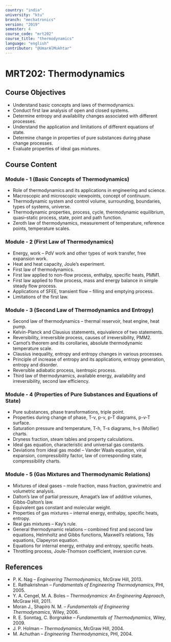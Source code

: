 ```yaml
---
country: "india"
university: "ktu"
branch: "mechatronics"
version: "2019"
semester: 4
course_code: "mrt202"
course_title: "thermodynamics"
language: "english"
contributor: "@UmarAlMukhtar"
---
```


# MRT202: Thermodynamics  

## Course Objectives  

* Understand basic concepts and laws of thermodynamics.  
* Conduct first law analysis of open and closed systems.  
* Determine entropy and availability changes associated with different processes.  
* Understand the application and limitations of different equations of state.  
* Determine change in properties of pure substances during phase change processes.  
* Evaluate properties of ideal gas mixtures.  

## Course Content

### Module - 1 (Basic Concepts of Thermodynamics)  

* Role of thermodynamics and its applications in engineering and science.  
* Macroscopic and microscopic viewpoints, concept of continuum.  
* Thermodynamic system and control volume, surrounding, boundaries, types of systems, universe.  
* Thermodynamic properties, process, cycle, thermodynamic equilibrium, quasi–static process, state, point and path function.  
* Zeroth law of thermodynamics, measurement of temperature, reference points, temperature scales.  

### Module - 2 (First Law of Thermodynamics)  

* Energy, work – PdV work and other types of work transfer, free expansion work.  
* Heat and heat capacity, Joule’s experiment.  
* First law of thermodynamics.  
* First law applied to non-flow process, enthalpy, specific heats, PMM1.  
* First law applied to flow process, mass and energy balance in simple steady flow process.  
* Applications of SFEE, transient flow – filling and emptying process.  
* Limitations of the first law.  

### Module - 3 (Second Law of Thermodynamics and Entropy)  

* Second law of thermodynamics – thermal reservoir, heat engine, heat pump.  
* Kelvin-Planck and Clausius statements, equivalence of two statements.  
* Reversibility, irreversible process, causes of irreversibility, PMM2.  
* Carnot’s theorem and its corollaries, absolute thermodynamic temperature scale.  
* Clausius inequality, entropy and entropy changes in various processes.  
* Principle of increase of entropy and its applications, entropy generation, entropy and disorder.  
* Reversible adiabatic process, isentropic process.  
* Third law of thermodynamics, available energy, availability and irreversibility, second law efficiency.  

### Module - 4 (Properties of Pure Substances and Equations of State)  

* Pure substances, phase transformations, triple point.  
* Properties during change of phase, T-v, p-v, p-T diagrams, p-v-T surface.  
* Saturation pressure and temperature, T-h, T-s diagrams, h-s (Mollier) charts.  
* Dryness fraction, steam tables and property calculations.  
* Ideal gas equation, characteristic and universal gas constants.  
* Deviations from ideal gas model – Vander Waals equation, virial expansion, compressibility factor, law of corresponding state, compressibility charts.  

### Module - 5 (Gas Mixtures and Thermodynamic Relations)  

* Mixtures of ideal gases – mole fraction, mass fraction, gravimetric and volumetric analysis.  
* Dalton’s law of partial pressure, Amagat’s law of additive volumes, Gibbs-Dalton’s law.  
* Equivalent gas constant and molecular weight.  
* Properties of gas mixtures – internal energy, enthalpy, specific heats, entropy.  
* Real gas mixtures – Kay’s rule.  
* General thermodynamic relations – combined first and second law equations, Helmholtz and Gibbs functions, Maxwell’s relations, Tds equations, Clapeyron equation.  
* Equations for internal energy, enthalpy and entropy, specific heats.  
* Throttling process, Joule-Thomson coefficient, inversion curve.  

## References  

* P. K. Nag – *Engineering Thermodynamics*, McGraw Hill, 2013.  
* E. Rathakrishnan – *Fundamentals of Engineering Thermodynamics*, PHI, 2005.  
* Y. A. Cengel, M. A. Boles – *Thermodynamics: An Engineering Approach*, McGraw Hill, 2011.  
* Moran J., Shapiro N. M. – *Fundamentals of Engineering Thermodynamics*, Wiley, 2006.  
* R. E. Sonntag, C. Borgnakke – *Fundamentals of Thermodynamics*, Wiley, 2009.  
* J. P. Holman – *Thermodynamics*, McGraw Hill, 2004.  
* M. Achuthan – *Engineering Thermodynamics*, PHI, 2004.  

